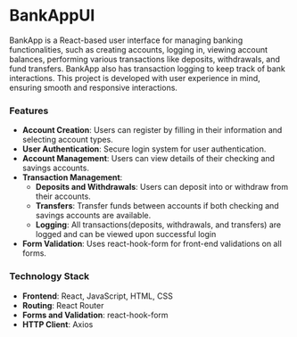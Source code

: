 # BankAppUI
BankApp is a React-based user interface for managing banking functionalities, such as creating accounts, logging in, viewing account balances, performing various transactions like deposits, withdrawals, and fund transfers. BankApp also has transaction logging to keep track of bank interactions. This project is developed with user experience in mind, ensuring smooth and responsive interactions. 

### Features
- **Account Creation**: Users can register by filling in their information and selecting account types.
- **User Authentication**: Secure login system for user authentication.
- **Account Management**: Users can view details of their checking and savings accounts.
- **Transaction Management**:
  - **Deposits and Withdrawals**: Users can deposit into or withdraw from their accounts.
  - **Transfers**: Transfer funds between accounts if both checking and savings accounts are available.
  - **Logging**: All transactions(deposits, withdrawals, and transfers) are logged and can be viewed upon successful login
- **Form Validation**: Uses react-hook-form for front-end validations on all forms.

### Technology Stack
- **Frontend**: React, JavaScript, HTML, CSS
- **Routing**: React Router
- **Forms and Validation**: react-hook-form
- **HTTP Client**: Axios

